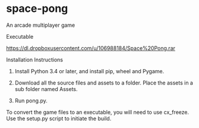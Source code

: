 # space-pong

An arcade multiplayer game

Executable

https://dl.dropboxusercontent.com/u/106988184/Space%20Pong.rar

Installation Instructions

1. Install Python 3.4 or later, and install pip, wheel and Pygame.

2. Download all the source files and assets to a folder. Place the assets in a sub folder named Assets.

3. Run pong.py.

To convert the game files to an executable, you will need to use cx_freeze. Use the setup.py script to initiate the build.

